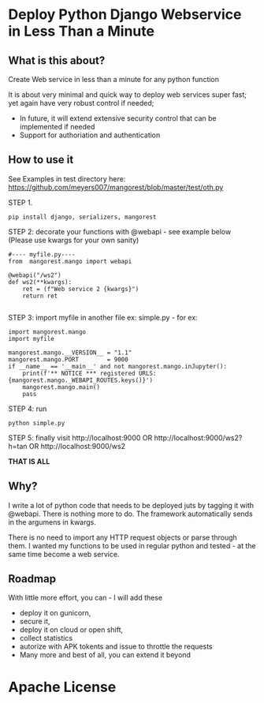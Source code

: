 # Deploy Python Django Webservice  in Less Than a Minute

## What is this about?  

Create Web service in less than a minute for any python function

It is about very minimal and quick way to deploy web services super fast; yet again have very robust control if needed;

* In future, it will extend extensive security control that can be implemented if needed
* Support for authoriation and authentication


## How to use it

See Examples in test directory here: https://github.com/meyers007/mangorest/blob/master/test/oth.py

STEP 1.

```
pip install django, serializers, mangorest
```

STEP 2: decorate your functions with @webapi - see example below
(Please use kwargs for your own sanity)

```
#---- myfile.py----
from  mangorest.mango import webapi

@webapi("/ws2")
def ws2(**kwargs):
    ret = (f"Web service 2 {kwargs}")
    return ret
    
```


STEP 3: import myfile in another file ex: simple.py - for ex:

```
import mangorest.mango
import myfile
    
mangorest.mango.__VERSION__ = "1.1"
mangorest.mango.PORT        = 9000
if __name__ == '__main__' and not mangorest.mango.inJupyter():
    print(f'** NOTICE *** registered URLS: {mangorest.mango._WEBAPI_ROUTES.keys()}')
    mangorest.mango.main()
    pass    
```

STEP 4: run 

```
python simple.py
```

STEP 5: finally visit http://localhost:9000 OR http://localhost:9000/ws2?h=tan OR http://localhost:9000/ws2 

**THAT IS ALL**

## Why?

I write a lot of python code that needs to be deployed juts by tagging it with @webapi.
There is nothing more to do. The framework automatically sends in the argumens in kwargs.

There is no need to import any HTTP request objects or parse through them.
I wanted my functions to be used in regular python and tested - at the same time become a web service.


## Roadmap

With little more effort, you can - I will add these 

* deploy it on gunicorn, 
* secure it, 
* deploy it on cloud or open shift, 
* collect statistics
* autorize with APK tokents and issue to throttle the requests
* Many more and best of all, you can extend it beyond


# Apache License 

